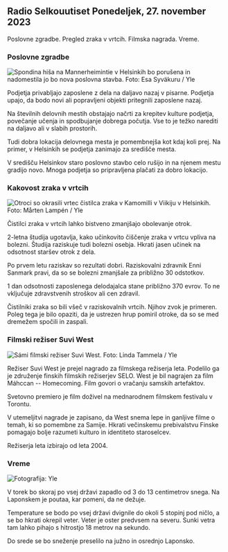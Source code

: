Radio Selkouutiset Ponedeljek, 27. november 2023
------------------------------------------------

Poslovne zgradbe. Pregled zraka v vrtcih. Filmska nagrada. Vreme.

### Poslovne zgradbe

![Spondina hiša na Mannerheimintie v Helsinkih bo porušena in nadomestila jo bo nova poslovna stavba. Foto: Esa Syväkuru / Yle](https://images.cdn.yle.fi/image/upload/c_crop,h_3270,w_5814,x_0,y_404/ar_1.7777777777777777,c_fill,g_faces,h_675,w_1200/dpr_1.0/q_auto:eco/f_auto/fl_lossy/v1700118894/39-12013716555c1029fb19)

Podjetja privabljajo zaposlene z dela na daljavo nazaj v pisarne. Podjetja upajo, da bodo novi ali popravljeni objekti pritegnili zaposlene nazaj.

Na številnih delovnih mestih obstajajo načrti za krepitev kulture podjetja, povečanje učenja in spodbujanje dobrega počutja. Vse to je težko narediti na daljavo ali v slabih prostorih.

Tudi dobra lokacija delovnega mesta je pomembnejša kot kdaj koli prej. Na primer, v Helsinkih se podjetja zanimajo za središče mesta.

V središču Helsinkov staro poslovno stavbo celo rušijo in na njenem mestu gradijo novo. Mnoga podjetja so pripravljena plačati za dobro lokacijo.

### Kakovost zraka v vrtcih

![Otroci so okrasili vrtec čistilca zraka v Kamomilli v Viikiju v Helsinkih. Foto: Mårten Lampén / Yle](https://images.cdn.yle.fi/image/upload/c_crop,h_2250,w_4000,x_0,y_334/ar_1.7777777777777777,c_fill,g_faces,h_675,w_1200/dpr_1.0/q_auto:eco/f_auto/fl_lossy/v1695638511/39-117653165115d5600150)

Čistilci zraka v vrtcih lahko bistveno zmanjšajo obolevanje otrok.

2-letna študija ugotavlja, kako učinkovito čiščenje zraka v vrtcu vpliva na bolezni. Študija raziskuje tudi bolezni osebja. Hkrati jasen učinek na odsotnost staršev otrok z dela.

Po prvem letu raziskav so rezultati dobri. Raziskovalni zdravnik Enni Sanmark pravi, da so se bolezni zmanjšale za približno 30 odstotkov.

1 dan odsotnosti zaposlenega delodajalca stane približno 370 evrov. To ne vključuje zdravstvenih stroškov ali cen zdravil.

Čistilniki zraka so bili všeč v raziskovalnih vrtcih. Njihov zvok je primeren. Poleg tega je bilo opaziti, da je ustrezen hrup pomiril otroke, da so se med dremežem spočili in zaspali.

### Filmski režiser Suvi West

![Sámi filmski režiser Suvi West. Foto: Linda Tammela / Yle](https://images.cdn.yle.fi/image/upload/c_crop,h_2268,w_4032,x_0,y_120/ar_1.7777777777777777,c_fill,g_faces,h_675,w_1200/dpr_1.0/q_auto:eco/f_auto/fl_lossy/v1613476645/39-774637602bb23ea1c4a)

Režiser Suvi West je prejel nagrado za filmskega režiserja leta. Podelilo ga je združenje finskih filmskih režiserjev SELO. West je bil nagrajen za film Máhccan -- Homecoming. Film govori o vračanju samskih artefaktov.

Svetovno premiero je film doživel na mednarodnem filmskem festivalu v Torontu.

V utemeljitvi nagrade je zapisano, da West snema lepe in ganljive filme o temah, ki so pomembne za Samije. Hkrati večinskemu prebivalstvu Finske pomagajo bolje razumeti kulturo in identiteto staroselcev.

Režiserja leta izbirajo od leta 2004.

### Vreme

![ Fotografija: Yle](https://images.cdn.yle.fi/image/upload/c_crop,h_1080,w_1919,x_0,y_0/ar_1.7777777777777777,c_fill,g_faces,h_675,w_1200/dpr_1.0/q_auto:eco/f_auto/fl_lossy/v1701100995/39-12073206564bd79da68c)

V torek bo skoraj po vsej državi zapadlo od 3 do 13 centimetrov snega. Na Laponskem je poutaa, kar pomeni, da ne dežuje.

Temperature se bodo po vsej državi dvignile do okoli 5 stopinj pod ničlo, a se bo hkrati okrepil veter. Veter je oster predvsem na severu. Sunki vetra tam lahko pihajo s hitrostjo 18 metrov na sekundo.

Do srede se bo sneženje preselilo na južno in osrednjo Laponsko.